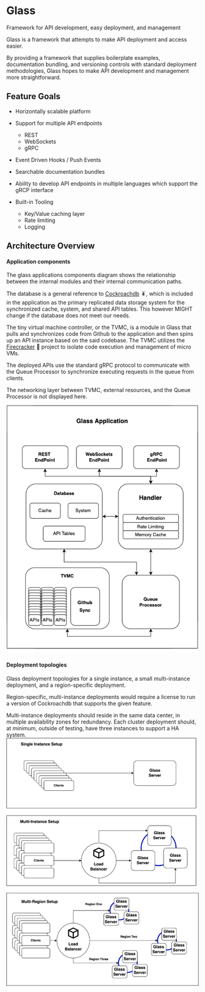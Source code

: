 # Glass
Framework for API development, easy deployment, and management

Glass is a framework that attempts to make API deployment and access easier.

By providing a framework that supplies boilerplate examples, documentation bundling, and versioning controls with standard deployment methodologies, Glass hopes to make API development and management more straightforward.

## Feature Goals

 - Horizontally scalable platform
 - Support for multiple API endpoints
 
   - REST
   - WebSockets
   - gRPC
   
 - Event Driven Hooks / Push Events
 - Searchable documentation bundles
 - Ability to develop API endpoints in multiple languages which support the gRCP interface
 - Built-in Tooling
 
   - Key/Value caching layer
   - Rate limiting
   - Logging
 

 ## Architecture Overview

 #### Application components
The glass applications components diagram shows the relationship between the internal modules and their internal communication paths. 

The database is a general reference to [Cockroachdb](https://www.cockroachlabs.com/) 🪳, which is included in the application as the primary replicated data storage system for the synchronized cache, system, and shared API tables. This however MIGHT change if the database does not meet our needs.

The tiny virtual machine controller, or the TVMC, is a module in Glass that pulls and synchronizes code from Github to the application and then spins up an API instance based on the said codebase.  The TVMC utilizes the [Firecracker](https://firecracker-microvm.github.io/) 🧨 project to isolate code execution and management of micro VMs. 

The deployed APIs use the standard gRPC protocol to communicate with the Queue Processor to synchronize executing requests in the queue from clients.

The networking layer between TVMC, external resources, and the Queue Processor is not displayed here.

 ![Glass Application Overview](images/Glass-Application.png)


 #### Deployment topologies 
Glass deployment topologies for a single instance, a small multi-instance deployment, and a region-specific deployment. 

Region-specific, multi-instance deployments would require a license to run a version of Cockroachdb that supports the given feature.  

Multi-instance deployments should reside in the same data center, in multiple availability zones for redundancy.  Each cluster deployment should, at minimum, outside of testing, have three instances to support a HA system. 
 ![Glass Cluster Overview](images/Glass-Clusters.png)
